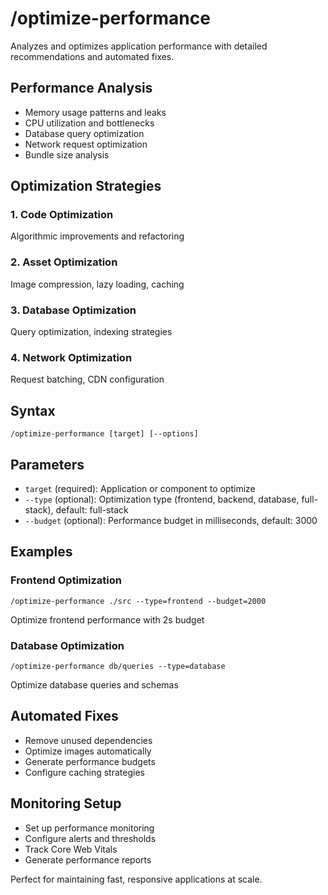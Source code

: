 # /optimize-performance

Analyzes and optimizes application performance with detailed recommendations and automated fixes.

## Performance Analysis

- Memory usage patterns and leaks
- CPU utilization and bottlenecks
- Database query optimization
- Network request optimization
- Bundle size analysis

## Optimization Strategies

### 1. Code Optimization
Algorithmic improvements and refactoring

### 2. Asset Optimization
Image compression, lazy loading, caching

### 3. Database Optimization
Query optimization, indexing strategies

### 4. Network Optimization
Request batching, CDN configuration

## Syntax

```
/optimize-performance [target] [--options]
```

## Parameters

- `target` (required): Application or component to optimize
- `--type` (optional): Optimization type (frontend, backend, database, full-stack), default: full-stack
- `--budget` (optional): Performance budget in milliseconds, default: 3000

## Examples

### Frontend Optimization
```
/optimize-performance ./src --type=frontend --budget=2000
```
Optimize frontend performance with 2s budget

### Database Optimization
```
/optimize-performance db/queries --type=database
```
Optimize database queries and schemas

## Automated Fixes

- Remove unused dependencies
- Optimize images automatically
- Generate performance budgets
- Configure caching strategies

## Monitoring Setup

- Set up performance monitoring
- Configure alerts and thresholds
- Track Core Web Vitals
- Generate performance reports

Perfect for maintaining fast, responsive applications at scale.